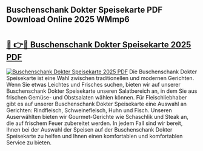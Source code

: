 ## Buschenschank Dokter Speisekarte PDF Download Online 2025 WMmp6

# <h2><a href="http://gcd80v.nevu.top/?p=Buschenschank+Dokter+Speisekarte">🔗 👉🔴 Buschenschank Dokter Speisekarte 2025 PDF</a></h2>

[![Buschenschank Dokter Speisekarte 2025 PDF](https://i.imgur.com/dBaPXMq.png)](http://gcd80v.nevu.top/?p=Buschenschank+Dokter+Speisekarte)
Die Buschenschank Dokter Speisekarte ist eine Wahl zwischen traditionellen und modernen Gerichten. Wenn Sie etwas Leichtes und Frisches suchen, bieten wir auf unserer Buschenschank Dokter Speisekarte unseren Salatbereich an, in dem Sie aus frischen Gemüse- und Obstsalaten wählen können. Für Fleischliebhaber gibt es auf unserer Buschenschank Dokter Speisekarte eine Auswahl an Gerichten: Rindfleisch, Schweinefleisch, Huhn und Fisch. Unseren Auserwählten bieten wir Gourmet-Gerichte wie Schaschlik und Steak an, die auf frischem Feuer zubereitet werden. In jedem Fall sind wir bereit, Ihnen bei der Auswahl der Speisen auf der Buschenschank Dokter Speisekarte zu helfen und Ihnen einen komfortablen und komfortablen Service zu bieten.
